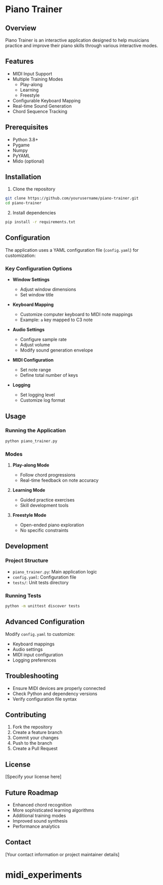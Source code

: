 # Piano Trainer

## Overview

Piano Trainer is an interactive application designed to help musicians practice and improve their piano skills through various interactive modes.

## Features

- MIDI Input Support
- Multiple Training Modes
  - Play-along
  - Learning
  - Freestyle
- Configurable Keyboard Mapping
- Real-time Sound Generation
- Chord Sequence Tracking

## Prerequisites

- Python 3.8+
- Pygame
- Numpy
- PyYAML
- Mido (optional)

## Installation

1. Clone the repository
```bash
git clone https://github.com/yourusername/piano-trainer.git
cd piano-trainer
```

2. Install dependencies
```bash
pip install -r requirements.txt
```

## Configuration

The application uses a YAML configuration file (`config.yaml`) for customization:

### Key Configuration Options

- **Window Settings**
  - Adjust window dimensions
  - Set window title

- **Keyboard Mapping**
  - Customize computer keyboard to MIDI note mappings
  - Example: `a` key mapped to C3 note

- **Audio Settings**
  - Configure sample rate
  - Adjust volume
  - Modify sound generation envelope

- **MIDI Configuration**
  - Set note range
  - Define total number of keys

- **Logging**
  - Set logging level
  - Customize log format

## Usage

### Running the Application

```bash
python piano_trainer.py
```

### Modes

1. **Play-along Mode**
   - Follow chord progressions
   - Real-time feedback on note accuracy

2. **Learning Mode**
   - Guided practice exercises
   - Skill development tools

3. **Freestyle Mode**
   - Open-ended piano exploration
   - No specific constraints

## Development

### Project Structure

- `piano_trainer.py`: Main application logic
- `config.yaml`: Configuration file
- `tests/`: Unit tests directory

### Running Tests

```bash
python -m unittest discover tests
```

## Advanced Configuration

Modify `config.yaml` to customize:
- Keyboard mappings
- Audio settings
- MIDI input configuration
- Logging preferences

## Troubleshooting

- Ensure MIDI devices are properly connected
- Check Python and dependency versions
- Verify configuration file syntax

## Contributing

1. Fork the repository
2. Create a feature branch
3. Commit your changes
4. Push to the branch
5. Create a Pull Request

## License

[Specify your license here]

## Future Roadmap

- Enhanced chord recognition
- More sophisticated learning algorithms
- Additional training modes
- Improved sound synthesis
- Performance analytics

## Contact

[Your contact information or project maintainer details]
# midi_experiments
